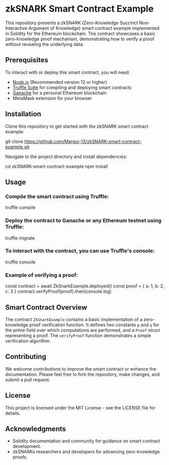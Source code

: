 # zkSNARK Smart Contract Example

This repository presents a zkSNARK (Zero-Knowledge Succinct Non-Interactive Argument of Knowledge) smart contract example implemented in Solidity for the Ethereum blockchain. The contract showcases a basic zero-knowledge proof mechanism, demonstrating how to verify a proof without revealing the underlying data.

## Prerequisites

To interact with or deploy this smart contract, you will need:

- [Node.js](https://nodejs.org/en/) (Recommended version 12 or higher)
- [Truffle Suite](https://www.trufflesuite.com/) for compiling and deploying smart contracts
- [Ganache](https://www.trufflesuite.com/ganache) for a personal Ethereum blockchain
- MetaMask extension for your browser

## Installation

Clone this repository to get started with the zkSNARK smart contract example:


git clone https://github.com/Marqui-13/zkSNARK-smart-contract-example.git


Navigate to the project directory and install dependencies:


cd zkSNARK-smart-contract-example
npm install


## Usage

### Compile the smart contract using Truffle:


truffle compile


### Deploy the contract to Ganache or any Ethereum testnet using Truffle:


truffle migrate


### To interact with the contract, you can use Truffle's console:


truffle console


### Example of verifying a proof:


const contract = await ZkSnarkExample.deployed()
const proof = { a: 1, b: 2, c: 3 }
contract.verifyProof(proof).then(console.log)


## Smart Contract Overview

The contract `ZkSnarkExample` contains a basic implementation of a zero-knowledge proof verification function. It defines two constants `p` and `q` for the prime field over which computations are performed, and a `Proof` struct representing a proof. The `verifyProof` function demonstrates a simple verification algorithm.

## Contributing

We welcome contributions to improve the smart contract or enhance the documentation. Please feel free to fork the repository, make changes, and submit a pull request.

## License

This project is licensed under the MIT License - see the LICENSE file for details.

## Acknowledgments

- Solidity documentation and community for guidance on smart contract development.
- zkSNARKs researchers and developers for advancing zero-knowledge proofs.